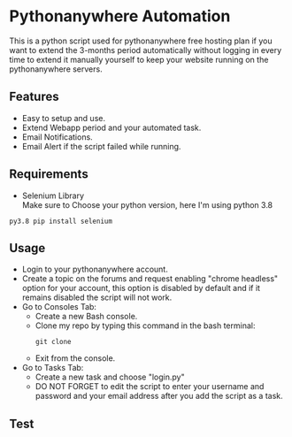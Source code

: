 # Pythonanywhere Automation
This is a python script used for pythonanywhere free hosting plan if you want to extend the 3-months period automatically without logging in every time to extend it manually yourself to keep your website running on the pythonanywhere servers.

## Features

- Easy to setup and use.
- Extend Webapp period and your automated task.
- Email Notifications.
- Email Alert if the script failed while running.

## Requirements

- Selenium Library <br>
Make sure to Choose your python version, here I'm using python 3.8
```
py3.8 pip install selenium
```

## Usage
<ul>
  <li> Login to your pythonanywhere account.
  <li> Create a topic on the forums and request enabling "chrome headless" option for your account, this option is disabled by default and if it remains disabled the script will not work.
  <li> Go to Consoles Tab:
    <ul>
      <li> Create a new Bash console.
      <li> Clone my repo by typing this command in the bash terminal:
        
```
git clone 
```
   <li> Exit from the console.
    </ul>
    <li> Go to Tasks Tab:
      <ul>
        <li> Create a new task and choose "login.py"
        <li> DO NOT FORGET to edit the script to enter your username and password and your email address after you add the script as a task.
      </ul>
</ul>
      
      
## Test
